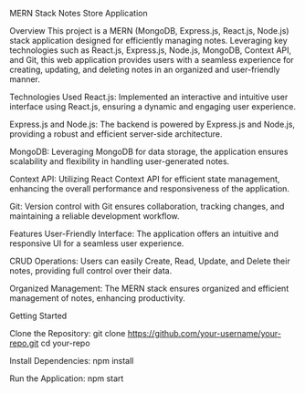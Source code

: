 
MERN Stack Notes Store Application

Overview
This project is a MERN (MongoDB, Express.js, React.js, Node.js) stack application designed for efficiently managing notes. Leveraging key technologies such as React.js, Express.js, Node.js, MongoDB, Context API, and Git, this web application provides users with a seamless experience for creating, updating, and deleting notes in an organized and user-friendly manner.

Technologies Used
React.js: Implemented an interactive and intuitive user interface using React.js, ensuring a dynamic and engaging user experience.

Express.js and Node.js: The backend is powered by Express.js and Node.js, providing a robust and efficient server-side architecture.

MongoDB: Leveraging MongoDB for data storage, the application ensures scalability and flexibility in handling user-generated notes.

Context API: Utilizing React Context API for efficient state management, enhancing the overall performance and responsiveness of the application.

Git: Version control with Git ensures collaboration, tracking changes, and maintaining a reliable development workflow.

Features
User-Friendly Interface: The application offers an intuitive and responsive UI for a seamless user experience.

CRUD Operations: Users can easily Create, Read, Update, and Delete their notes, providing full control over their data.

Organized Management: The MERN stack ensures organized and efficient management of notes, enhancing productivity.

Getting Started

Clone the Repository:
git clone https://github.com/your-username/your-repo.git
cd your-repo

Install Dependencies:
npm install

Run the Application:
npm start

